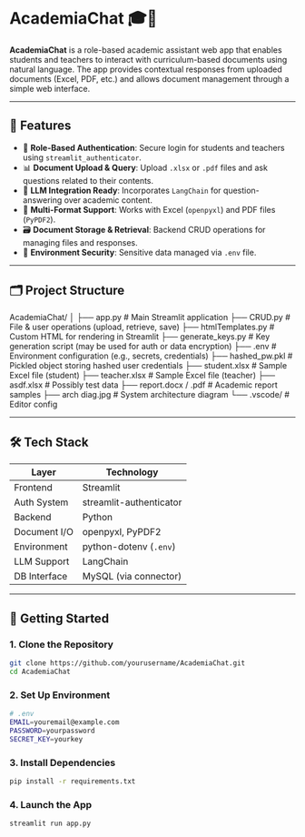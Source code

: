 # AcademiaChat 🎓💬

**AcademiaChat** is a role-based academic assistant web app that enables students and teachers to interact with curriculum-based documents using natural language. The app provides contextual responses from uploaded documents (Excel, PDF, etc.) and allows document management through a simple web interface.

---

## 📌 Features

- 🔐 **Role-Based Authentication**: Secure login for students and teachers using `streamlit_authenticator`.
- 📊 **Document Upload & Query**: Upload `.xlsx` or `.pdf` files and ask questions related to their contents.
- 🧠 **LLM Integration Ready**: Incorporates `LangChain` for question-answering over academic content.
- 📁 **Multi-Format Support**: Works with Excel (`openpyxl`) and PDF files (`PyPDF2`).
- 🗃️ **Document Storage & Retrieval**: Backend CRUD operations for managing files and responses.
- 📄 **Environment Security**: Sensitive data managed via `.env` file.

---

## 🗂️ Project Structure

AcademiaChat/
│
├── app.py # Main Streamlit application
├── CRUD.py # File & user operations (upload, retrieve, save)
├── htmlTemplates.py # Custom HTML for rendering in Streamlit
├── generate_keys.py # Key generation script (may be used for auth or data encryption)
├── .env # Environment configuration (e.g., secrets, credentials)
├── hashed_pw.pkl # Pickled object storing hashed user credentials
├── student.xlsx # Sample Excel file (student)
├── teacher.xlsx # Sample Excel file (teacher)
├── asdf.xlsx # Possibly test data
├── report.docx / .pdf # Academic report samples
├── arch diag.jpg # System architecture diagram
└── .vscode/ # Editor config

---

## 🛠️ Tech Stack

| Layer        | Technology               |
|--------------|---------------------------|
| Frontend     | Streamlit                 |
| Auth System  | streamlit-authenticator   |
| Backend      | Python                    |
| Document I/O | openpyxl, PyPDF2          |
| Environment  | python-dotenv (`.env`)    |
| LLM Support  | LangChain                 |
| DB Interface | MySQL (via connector)     |

---

## 🚀 Getting Started

### 1. Clone the Repository

```bash
git clone https://github.com/yourusername/AcademiaChat.git
cd AcademiaChat
```
### 2. Set Up Environment

```bash
# .env
EMAIL=youremail@example.com
PASSWORD=yourpassword
SECRET_KEY=yourkey
```
### 3. Install Dependencies
```bash
pip install -r requirements.txt
```

### 4. Launch the App
```bash
streamlit run app.py
```
